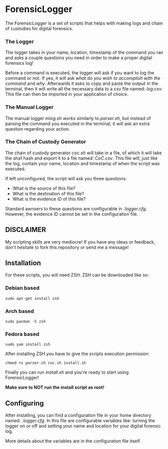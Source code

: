 # ForensicLogger
The ForensicLogger is a set of scripts that helps with making logs and chain of custodies for digital forensics.

### The Logger
The logger takes in your name, location, timestamp of the command you ran and asks a couple questions you need in order to make a proper digital forensics log!

Before a command is executed, the logger will ask if you want to log the command or not. If yes, it will ask *what do you wish to accomplish with the command* and *why*. Afterwards it asks to copy and paste the output in the terminal, then it will write all the necessary data to a csv file named: *log.csv*. This file can then be imported in your application of choice.

### The Manual Logger
The manual logger *mlog.sh* works similarly to *parser.sh*, but instead of parsing the command you executed in the terminal, it will ask an extra question regarding your action.

### The Chain of Custody Generator
The chain of custody generator *coc.sh* will take in a file, of which it will take the sha1 hash and export it to a file named: *CoC.csv*. This file will, just like the log, contain your name, location and timestamp of when the script was executed.

If left unconfigured, the script will ask you three questions:
- What is the source of this file?
- What is the destination of this file?
- What is the evidence ID of this file?

Standard awnsers to these questions are configurable in *.logger.cfg*. However, the evidence ID cannot be set in the configuration file.

## DISCLAIMER
My scripting skills are very mediocre! If you have any ideas or feedback, don't hesitate to fork this repository or send me a message!

## Installation
For these scripts, you will need ZSH. ZSH can be downloaded like so:
### Debian based
`sudo apt-get install zsh`
### Arch based
`sudo pacman -S zsh`
### Fedora based
`sudo yum install zsh`

After installing ZSH you have to give the scripts execution permission

`chmod +x parser.sh coc.sh install.sh`

Finally you can run *install.sh* and you're ready to start using ForensicLogger!

**Make sure to NOT run the install script as root!**

## Configuring
After installing, you can find a configuration file in your home directory named: *.logger.cfg*. In this file are configurable variables like: turning the logger on or off and setting your name and location for your digital forensic log.

More details about the variables are in the configuration file itself.